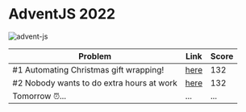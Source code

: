 # AdventJS 2022

![advent-js](https://user-images.githubusercontent.com/94259578/205131298-f8a55888-6bd6-4445-af8d-4dbb7af3236b.png)

| Problem                                   | Link                                                                               | Score |
| ----------------------------------------- | ---------------------------------------------------------------------------------- | ----- |
| #1 Automating Christmas gift wrapping!    | [here](https://github.com/PChaparro/adventjs-2022/blob/main/challenge-01/index.js) | 132   |
| #2 Nobody wants to do extra hours at work | [here](https://github.com/PChaparro/adventjs-2022/blob/main/challenge-02/index.js) | 132   |
| Tomorrow ⏰...                            | ...                                                                                | ...   |
